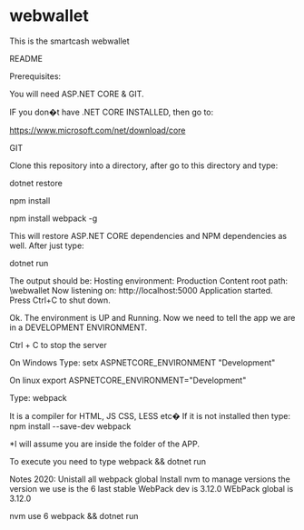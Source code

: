 # webwallet
This is the smartcash webwallet

README

Prerequisites:

You will need ASP.NET CORE & GIT.

IF you don�t have .NET CORE INSTALLED, then go to:

https://www.microsoft.com/net/download/core

GIT

Clone this repository into a directory, after go to this directory and type:

dotnet restore

npm install

npm install webpack -g

This will restore ASP.NET CORE dependencies and NPM dependencies as well. After just type:

dotnet run

The output should be:
Hosting environment: Production
Content root path: \webwallet
Now listening on: http://localhost:5000
Application started. Press Ctrl+C to shut down.

Ok. The environment is UP and Running. Now we need to tell the app we are in a DEVELOPMENT ENVIRONMENT.

Ctrl + C to stop the server

On Windows Type:
setx ASPNETCORE_ENVIRONMENT "Development"

On linux
export ASPNETCORE_ENVIRONMENT="Development"

Type:
webpack

It is a compiler for HTML, JS CSS, LESS etc�
If it is not installed then type:
npm install --save-dev webpack

*I will assume you are inside the folder of the APP.


To execute you need to type webpack && dotnet run

Notes 2020:
Unistall all webpack global
Install nvm to manage versions the version we use is the 6 last stable
WebPack dev is 3.12.0
WEbPack global is 3.12.0

nvm use 6
webpack && dotnet run